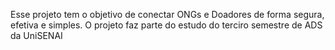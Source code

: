 Esse projeto tem o objetivo de conectar ONGs e Doadores de forma segura, efetiva e simples.
O projeto faz parte do estudo do terciro semestre de ADS da UniSENAI
